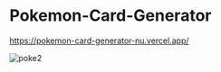 # Pokemon-Card-Generator

https://pokemon-card-generator-nu.vercel.app/

![poke2](https://github.com/huseyinaydinn/Pokemon-Card-Generator/assets/100160834/bd9cf433-0964-4d35-9309-b16397f22826)
